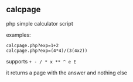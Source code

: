 ## calcpage

php simple calculator script

examples:

```
calcpage.php?exp=1+2
calcpage.php?exp=(4*4)/(3(4x2))
```

supports `+ - / * x ** ^ e E`

it returns a page with the answer and nothing else